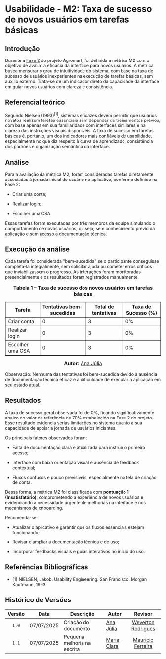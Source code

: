 # Usabilidade - M2: Taxa de sucesso de novos usuários em tarefas básicas
## Introdução

Durante a [Fase 2](https://fcte-qualidade-de-software-1.github.io/2025-1-T01--Betty-Snyder/gqm/gqm/#selecao-das-metricas) do projeto Agromart, foi definida a métrica M2 com o objetivo de avaliar a eficácia da interface para novos usuários. A métrica busca mensurar o grau de intuitividade do sistema, com base na taxa de sucesso de usuários inexperientes na execução de tarefas básicas, sem auxílio externo. Trata-se de um indicador direto da capacidade da interface em guiar novos usuários com clareza e consistência.

## Referencial teórico

Segundo Nielsen (1993)<sup>[1]</sup>, sistemas eficazes devem permitir que usuários novatos realizem tarefas essenciais sem depender de treinamentos prévios, com base apenas em sua familiaridade com interfaces similares e na clareza das instruções visuais disponíveis. A taxa de sucesso em tarefas básicas é, portanto, um dos indicadores mais confiáveis de usabilidade, especialmente no que diz respeito à curva de aprendizado, consistência dos padrões e organização semântica da interface.

## Análise

Para a avaliação da métrica M2, foram consideradas tarefas diretamente associadas à jornada inicial do usuário no aplicativo, conforme definido na Fase 2:

- Criar uma conta;

- Realizar login;

- Escolher uma CSA.

Essas tarefas foram executadas por três membros da equipe simulando o comportamento de novos usuários, ou seja, sem conhecimento prévio da aplicação e sem acesso a documentação técnica.

## Execução da análise

Cada tarefa foi considerada "bem-sucedida" se o participante conseguisse completá-la integralmente, sem solicitar ajuda ou cometer erros críticos que inviabilizassem o progresso. As interações foram monitoradas presencialmente e os resultados foram registrados manualmente.

<div style="text-align: center">
 <font size="3"> <p><b>Tabela 1 – Taxa de sucesso dos novos usuários em tarefas básicas</b></p> </font>
  <table border="1" style="margin: 0 auto;">
   <thead>
      <tr>
        <th>Tarefa</th>
        <th>Tentativas bem-sucedidas</th>
        <th>Total de tentativas</th>
        <th>Taxa de Sucesso (%)</th>
      </tr>
    </thead>
    <tbody>
      <tr>
        <td>Criar conta</td>
        <td>0</td>
        <td>3</td>
        <td>0%</td>
      </tr>
      <tr>
        <td>Realizar login</td>
          <td>0</td>
          <td>3</td>
          <td>0%</td>
        </tr>
      <tr>
        <td>Escolher uma CSA</td>
        <td>0</td>
        <td>3</td>
        <td>0%</td>
      </tr>
    </tbody>
  </table> <font size="3"> <p><b>Autor:</b> <a href="https://github.com/ailujana">Ana Júlia</a></p> </font> 
</div>

Observação: Nenhuma das tentativas foi bem-sucedida devido à ausência de documentação técnica eficaz e à dificuldade de executar a aplicação em seu estado atual.

## Resultados

A taxa de sucesso geral observada foi de 0%, ficando significativamente abaixo do valor de referência de 70% estabelecido na Fase 2 do projeto. Esse resultado evidencia sérias limitações no sistema quanto à sua capacidade de apoiar a jornada de usuários iniciantes.

Os principais fatores observados foram:

- Falta de documentação clara e atualizada para instruir o primeiro acesso;

- Interface com baixa orientação visual e ausência de feedback contextual;

- Fluxos confusos e pouco previsíveis, especialmente na tela de criação de conta.

Dessa forma, a métrica M2 foi classificada com **pontuação 1 (Insatisfatório)**, comprometendo a experiência de novos usuários e evidenciando a necessidade urgente de melhorias na interface e nos mecanismos de onboarding.

Recomenda-se:

- Atualizar o aplicativo e garantir que os fluxos essenciais estejam funcionando;

- Revisar e ampliar a documentação técnica e de uso;

- Incorporar feedbacks visuais e guias interativos no início do uso.

## Referências Bibliográficas

- [1] NIELSEN, Jakob. Usability Engineering. San Francisco: Morgan Kaufmann, 1993.

## Histórico de Versões

|Versão|Data|Descrição|Autor|Revisor|
|:----:|----|---------|-----|:-------:|
|`1.0`|07/07/2025|Criação do documento| [Ana Júlia](https://github.com/ailujana) | [Weverton Rodrigues](https://github.com/vevetin)|
|`1.1`|07/07/2025|Pequena melhoria na escrita|[Maria Clara](https://github.com/Oleari19)| [Maurício Ferreira](https://github.com/mauricio-araujoo) |